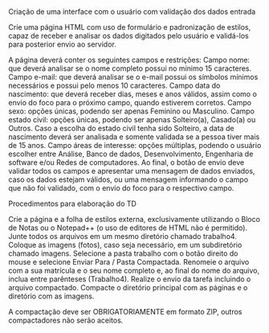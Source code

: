 Criação de uma interface com o usuário com validação dos dados entrada

Crie uma página HTML com uso de formulário e padronização de estilos, capaz de receber e analisar os dados digitados pelo usuário e validá-los para posterior envio ao servidor.

A página deverá conter os seguintes campos e restrições:
Campo nome: que deverá analisar se o nome completo possui no mínimo 15 caracteres.
Campo e-mail: que deverá analisar se o e-mail possui os símbolos mínimos necessários e possui pelo menos 10 caracteres.
Campo data do nascimento: que deverá receber dias, meses e anos válidos, assim como o envio do foco para o próximo campo, quando estiverem corretos.
Campo sexo: opções únicas, podendo ser apenas Feminino ou Masculino.
Campo estado civil: opções únicas, podendo ser apenas Solteiro(a), Casado(a) ou Outros. Caso a escolha do estado civil tenha sido Solteiro, a data de nascimento deverá ser analisada e somente validada se a pessoa tiver mais de 15 anos.
Campo áreas de interesse: opções múltiplas, podendo o usuário escolher entre Análise, Banco de dados, Desenvolvimento, Engenharia de software e/ou Redes de computadores.
Ao final, o botão de envio deve validar todos os campos e apresentar uma mensagem de dados enviados, caso os dados estejam válidos, ou uma mensagem informando o campo que não foi validado, com o envio do foco para o respectivo campo.

Procedimentos para elaboração do TD

Crie a página e a folha de estilos externa, exclusivamente utilizando o Bloco de Notas ou o Notepad++ (o uso de editores de HTML não é permitido).
Junte todos os arquivos em um mesmo diretório chamado trabalho4.
Coloque as imagens (fotos), caso seja necessário, em um subdiretório chamado imagens.
Selecione a pasta trabalho com o botão direito do mouse e selecione Enviar Para / Pasta Compactada.
Renomeie o arquivo com a sua matrícula e o seu nome completo e, ao final do nome do arquivo, inclua entre parênteses (Trabalho4).
Realize o envio da tarefa incluindo o arquivo compactado.
Compacte o diretório principal com as páginas e o diretório com as imagens.

A compactação deve ser OBRIGATORIAMENTE em formato ZIP, outros compactadores não serão aceitos.
